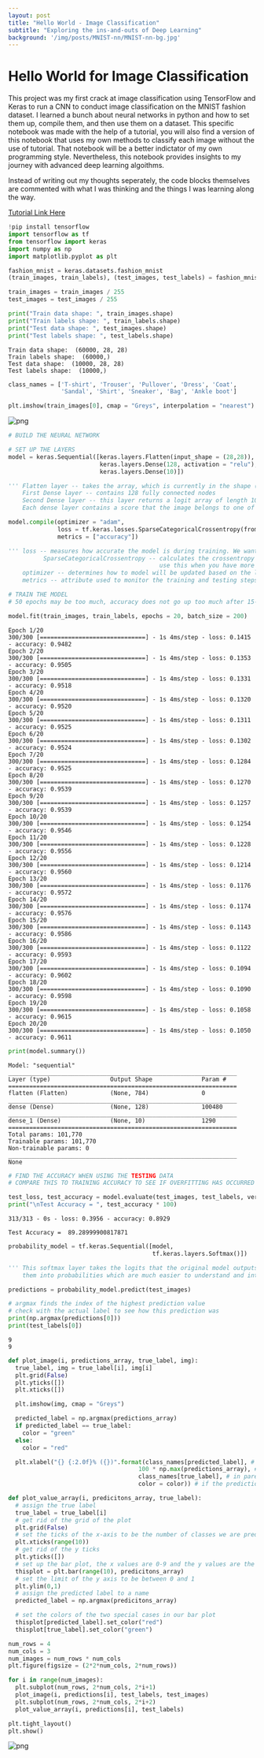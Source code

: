 ```yaml
---
layout: post
title: "Hello World - Image Classification"
subtitle: "Exploring the ins-and-outs of Deep Learning"
background: '/img/posts/MNIST-nn/MNIST-nn-bg.jpg'
---
```



# Hello World for Image Classification

This project was my first crack at image classification using TensorFlow and Keras to run a CNN to conduct image classification on the MNIST fashion dataset. I learned a bunch about neural networks in python and how to set them up, compile them, and then use them on a dataset. This specific notebook was made with the help of a tutorial, you will also find a version of this notebook that uses my own methods to classify each image without the use of tutorial. That notebook will be a better indictator of my own programming style. Nevertheless, this notebook provides insights to my journey with advanced deep learning algoithms. 

Instead of writing out my thoughts seperately, the code blocks themselves are commented with what I was thinking and the things I was learning along the way. 

[Tutorial Link Here](https://www.tensorflow.org/tutorials/keras/classification)




```python
!pip install tensorflow
import tensorflow as tf
from tensorflow import keras
import numpy as np
import matplotlib.pyplot as plt
```

```python
fashion_mnist = keras.datasets.fashion_mnist
(train_images, train_labels), (test_images, test_labels) = fashion_mnist.load_data()
```


```python
train_images = train_images / 255
test_images = test_images / 255
```


```python
print("Train data shape: ", train_images.shape)
print("Train labels shape: ", train_labels.shape)
print("Test data shape: ", test_images.shape)
print("Test labels shape: ", test_labels.shape)
```

    Train data shape:  (60000, 28, 28)
    Train labels shape:  (60000,)
    Test data shape:  (10000, 28, 28)
    Test labels shape:  (10000,)
    


```python
class_names = ['T-shirt', 'Trouser', 'Pullover', 'Dress', 'Coat',
               'Sandal', 'Shirt', 'Sneaker', 'Bag', 'Ankle boot']
```


```python
plt.imshow(train_images[0], cmap = "Greys", interpolation = "nearest")
```

    
![png](\img\posts\MNIST-nn\single-output.png)
    



```python
# BUILD THE NEURAL NETWORK

# SET UP THE LAYERS
model = keras.Sequential([keras.layers.Flatten(input_shape = (28,28)),
                          keras.layers.Dense(128, activation = "relu"),
                          keras.layers.Dense(10)])

''' Flatten layer -- takes the array, which is currently in the shape (28,28), and flattens it into one long array of shape (1, 784)
    First Dense layer -- contains 128 fully connected nodes
    Second Dense layer -- this layer returns a logit array of length 10
    Each dense layer contains a score that the image belongs to one of the 10 classes '''

model.compile(optimizer = "adam",
              loss = tf.keras.losses.SparseCategoricalCrossentropy(from_logits = True),
              metrics = ["accuracy"])

''' loss -- measures how accurate the model is during training. We want this function to be minimized
          SparseCategoricalCrossentropy -- calculates the crossentropy between the labels and the predictions,
                                           use this when you have more than two categories to predict
    optimizer -- determines how to model will be updated based on the loss function and the data it sees
    metrics -- attribute used to monitor the training and testing steps '''
```

```python
# TRAIN THE MODEL
# 50 epochs may be too much, accuracy does not go up too much after 15-20 epochs

model.fit(train_images, train_labels, epochs = 20, batch_size = 200)
```

    Epoch 1/20
    300/300 [==============================] - 1s 4ms/step - loss: 0.1415 - accuracy: 0.9482
    Epoch 2/20
    300/300 [==============================] - 1s 4ms/step - loss: 0.1353 - accuracy: 0.9505
    Epoch 3/20
    300/300 [==============================] - 1s 4ms/step - loss: 0.1331 - accuracy: 0.9518
    Epoch 4/20
    300/300 [==============================] - 1s 4ms/step - loss: 0.1320 - accuracy: 0.9520
    Epoch 5/20
    300/300 [==============================] - 1s 4ms/step - loss: 0.1311 - accuracy: 0.9525
    Epoch 6/20
    300/300 [==============================] - 1s 4ms/step - loss: 0.1302 - accuracy: 0.9524
    Epoch 7/20
    300/300 [==============================] - 1s 4ms/step - loss: 0.1284 - accuracy: 0.9525
    Epoch 8/20
    300/300 [==============================] - 1s 4ms/step - loss: 0.1270 - accuracy: 0.9539
    Epoch 9/20
    300/300 [==============================] - 1s 4ms/step - loss: 0.1257 - accuracy: 0.9539
    Epoch 10/20
    300/300 [==============================] - 1s 4ms/step - loss: 0.1254 - accuracy: 0.9546
    Epoch 11/20
    300/300 [==============================] - 1s 4ms/step - loss: 0.1228 - accuracy: 0.9556
    Epoch 12/20
    300/300 [==============================] - 1s 4ms/step - loss: 0.1214 - accuracy: 0.9560
    Epoch 13/20
    300/300 [==============================] - 1s 4ms/step - loss: 0.1176 - accuracy: 0.9572
    Epoch 14/20
    300/300 [==============================] - 1s 4ms/step - loss: 0.1174 - accuracy: 0.9576
    Epoch 15/20
    300/300 [==============================] - 1s 4ms/step - loss: 0.1143 - accuracy: 0.9586
    Epoch 16/20
    300/300 [==============================] - 1s 4ms/step - loss: 0.1122 - accuracy: 0.9593
    Epoch 17/20
    300/300 [==============================] - 1s 4ms/step - loss: 0.1094 - accuracy: 0.9602
    Epoch 18/20
    300/300 [==============================] - 1s 4ms/step - loss: 0.1090 - accuracy: 0.9598
    Epoch 19/20
    300/300 [==============================] - 1s 4ms/step - loss: 0.1058 - accuracy: 0.9615
    Epoch 20/20
    300/300 [==============================] - 1s 4ms/step - loss: 0.1050 - accuracy: 0.9611
    



```python
print(model.summary())
```

    Model: "sequential"
    _________________________________________________________________
    Layer (type)                 Output Shape              Param #   
    =================================================================
    flatten (Flatten)            (None, 784)               0         
    _________________________________________________________________
    dense (Dense)                (None, 128)               100480    
    _________________________________________________________________
    dense_1 (Dense)              (None, 10)                1290      
    =================================================================
    Total params: 101,770
    Trainable params: 101,770
    Non-trainable params: 0
    _________________________________________________________________
    None
    


```python
# FIND THE ACCURACY WHEN USING THE TESTING DATA
# COMPARE THIS TO TRAINING ACCURACY TO SEE IF OVERFITTING HAS OCCURRED

test_loss, test_accuracy = model.evaluate(test_images, test_labels, verbose = 2)
print("\nTest Accuracy = ", test_accuracy * 100)
```

    313/313 - 0s - loss: 0.3956 - accuracy: 0.8929
    
    Test Accuracy =  89.28999900817871
    


```python
probability_model = tf.keras.Sequential([model,
                                         tf.keras.layers.Softmax()])

''' This softmax layer takes the logits that the original model outputs and converts
    them into probabilities which are much easier to understand and interpret '''
```

```python
predictions = probability_model.predict(test_images)
```

```python
# argmax finds the index of the highest prediction value
# check with the actual label to see how this prediction was
print(np.argmax(predictions[0]))
print(test_labels[0])
```

    9
    9
    


```python
def plot_image(i, predictions_array, true_label, img):
  true_label, img = true_label[i], img[i]
  plt.grid(False)
  plt.yticks([])
  plt.xticks([])

  plt.imshow(img, cmap = "Greys")

  predicted_label = np.argmax(predictions_array)
  if predicted_label == true_label:
    color = "green"
  else:
    color = "red"

  plt.xlabel("{} {:2.0f}% ({})".format(class_names[predicted_label], # 1. display the predicted class
                                     100 * np.max(predictions_array), # 2. display the confidence of the prediction
                                     class_names[true_label], # in parenthesis, display the actual class label
                                     color = color)) # if the prediction is correct, the color is green. Wrong predictions are red
```


```python
def plot_value_array(i, predicitons_array, true_label):
  # assign the true label
  true_label = true_label[i]
  # get rid of the grid of the plot
  plt.grid(False)
  # set the ticks of the x-axis to be the number of classes we are predicting
  plt.xticks(range(10))
  # get rid of the y ticks
  plt.yticks([])
  # set up the bar plot, the x values are 0-9 and the y values are the values that appear in the prediction array
  thisplot = plt.bar(range(10), predicitons_array)
  # set the limit of the y axis to be between 0 and 1
  plt.ylim(0,1)
  # assign the predicted label to a name 
  predicted_label = np.argmax(predicitons_array)

  # set the colors of the two special cases in our bar plot
  thisplot[predicted_label].set_color("red")
  thisplot[true_label].set_color("green")
```


```python
num_rows = 4
num_cols = 3
num_images = num_rows * num_cols
plt.figure(figsize = (2*2*num_cols, 2*num_rows))

for i in range(num_images):
  plt.subplot(num_rows, 2*num_cols, 2*i+1)
  plot_image(i, predictions[i], test_labels, test_images)
  plt.subplot(num_rows, 2*num_cols, 2*i+2)
  plot_value_array(i, predictions[i], test_labels)

plt.tight_layout()
plt.show()
```


    
![png](\img\posts\MNIST-nn\multiple-output.png)
    

